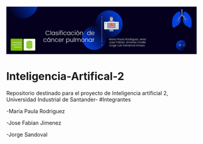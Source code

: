 ![Image text](https://github.com/fabian017/Inteligencia-Artifical-2/blob/main/banner-ia2.png?raw=true)


# Inteligencia-Artifical-2
Repositorio destinado para el proyecto de Inteligencia artificial 2, Universidad Industrial de Santander-
#Integrantes

-Maria Paula Rodriguez

-Jose Fabian Jimenez

-Jorge Sandoval
